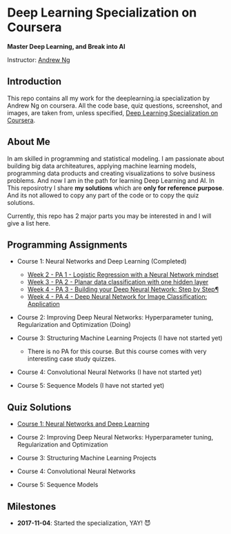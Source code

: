 # Deep Learning Specialization on Coursera

**Master Deep Learning, and Break into AI**

Instructor: [Andrew Ng](http://www.andrewng.org/)

## Introduction

This repo contains all my work for the deeplearning.ia specialization by Andrew Ng on coursera. All the code base, quiz questions, screenshot, and images, are taken from, unless specified, [Deep Learning Specialization on Coursera](https://www.coursera.org/specializations/deep-learning).

## About Me

In am skilled in programming and statistical modeling. I am passionate about building big data architeatures, applying machine learning models, programming data products and creating visualizations to solve business problems. And now I am in the path for learning Deep Learning and AI. In This reposirotry I share **my solutions** which are **only for reference purpose**. And its not allowed to copy any part of the code or to copy the quiz solutions.

Currently, this repo has 2 major parts you may be interested in and I will give a list here.

## Programming Assignments

- Course 1: Neural Networks and Deep Learning (Completed)

  - [Week 2 - PA 1 - Logistic Regression with a Neural Network mindset](https://github.com/marcusos/deeplearning-ai-coursera/blob/master/Course%201%20-%20Neural%20Networks%20and%20Deep%20Learning/Week%202%20-%20Neural%20Networks%20Basics/Logistic%20Regression%20as%20a%20Neural%20Network/Logistic%20Regression%20with%20a%20Neural%20Network%20mindset%20v4.ipynb)
  - [Week 3 - PA 2 - Planar data classification with one hidden layer](https://github.com/marcusos/deeplearning-ai-coursera/blob/master/Course%201%20-%20Neural%20Networks%20and%20Deep%20Learning/Week%203%20-%20Shallow%20neural%20networks/Planar%20data%20classification%20with%20one%20hidden%20layer/Planar%20data%20classification%20with%20one%20hidden%20layer%20v4.ipynb)
  - [Week 4 - PA 3 - Building your Deep Neural Network: Step by Step¶](https://github.com/marcusos/deeplearning-ai-coursera/blob/master/Course%201%20-%20Neural%20Networks%20and%20Deep%20Learning/Week%204%20-%20Deep%20Neural%20Networks/Building%20your%20Deep%20Neural%20Network%20-%20Step%20by%20Step/Building%20your%20Deep%20Neural%20Network%20-%20Step%20by%20Step%20v5.ipynb)
  - [Week 4 - PA 4 - Deep Neural Network for Image Classification: Application](https://github.com/marcusos/deeplearning-ai-coursera/blob/master/Course%201%20-%20Neural%20Networks%20and%20Deep%20Learning/Week%204%20-%20Deep%20Neural%20Networks/Deep%20Neural%20Newtor%20Application%20-%20Image%20Classification/Deep%20Neural%20Network%20-%20Application%20v3.ipynb)

- Course 2: Improving Deep Neural Networks: Hyperparameter tuning, Regularization and Optimization (Doing)
<!---
  - [Week 1 - PA 1 - Initialization](https://github.com/Kulbear/deep-learning-coursera/blob/master/Improving%20Deep%20Neural%20Networks%20Hyperparameter%20tuning%2C%20Regularization%20and%20Optimization/Initialization.ipynb)
  - [Week 1 - PA 2 - Regularization](https://github.com/Kulbear/deep-learning-coursera/blob/master/Improving%20Deep%20Neural%20Networks%20Hyperparameter%20tuning%2C%20Regularization%20and%20Optimization/Regularization.ipynb)
  - [Week 1 - PA 3 - Gradient Checking](https://github.com/Kulbear/deep-learning-coursera/blob/master/Improving%20Deep%20Neural%20Networks%20Hyperparameter%20tuning%2C%20Regularization%20and%20Optimization/Gradient%20Checking.ipynb)
  - [Week 2 - PA 4 - Optimization Methods](https://github.com/Kulbear/deep-learning-coursera/blob/master/Improving%20Deep%20Neural%20Networks%20Hyperparameter%20tuning%2C%20Regularization%20and%20Optimization/Optimization%20methods.ipynb)
  - [Week 3 - PA 5 - TensorFlow Tutorial](https://github.com/Kulbear/deep-learning-coursera/blob/master/Improving%20Deep%20Neural%20Networks%20Hyperparameter%20tuning%2C%20Regularization%20and%20Optimization/Tensorflow%20Tutorial.ipynb)
-->
- Course 3: Structuring Machine Learning Projects (I have not started yet)

  - There is no PA for this course. But this course comes with very interesting case study quizzes.
  
- Course 4: Convolutional Neural Networks (I have not started yet)
- Course 5: Sequence Models (I have not started yet)

## Quiz Solutions

- [Course 1: Neural Networks and Deep Learning](https://github.com/marcusos/deeplearning-ai-coursera/tree/master/Course%201%20-%20Neural%20Networks%20and%20Deep%20Learning/Practice%20Questions)

- Course 2: Improving Deep Neural Networks: Hyperparameter tuning, Regularization and Optimization
- Course 3: Structuring Machine Learning Projects
- Course 4: Convolutional Neural Networks
- Course 5: Sequence Models

## Milestones

  - **2017-11-04**: Started the specialization, YAY! 😈
